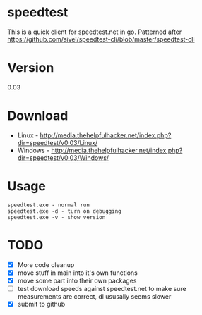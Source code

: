 speedtest
=========
This is a quick client for speedtest.net in go.  Patterned after https://github.com/sivel/speedtest-cli/blob/master/speedtest-cli

Version
=======
0.03


Download
========
- Linux - http://media.thehelpfulhacker.net/index.php?dir=speedtest/v0.03/Linux/
- Windows - http://media.thehelpfulhacker.net/index.php?dir=speedtest/v0.03/Windows/

Usage
=====
```shell
speedtest.exe - normal run
speedtest.exe -d - turn on debugging
speedtest.exe -v - show version
```

TODO
====
- [x] More code cleanup
- [x] move stuff in main into it's own functions
- [x] move some part into their own packages
- [ ] test download speeds against speedtest.net to make sure measurements are correct, dl ususally seems slower
- [x] submit to github
